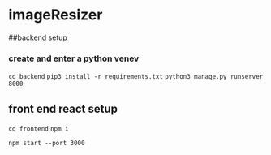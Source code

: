 # imageResizer

##backend setup

### create and enter a python venev
`cd backend`
`pip3 install -r requirements.txt`
`python3 manage.py runserver 8000`


## front end react setup 
`cd frontend`
`npm i`  

`npm start --port 3000`
